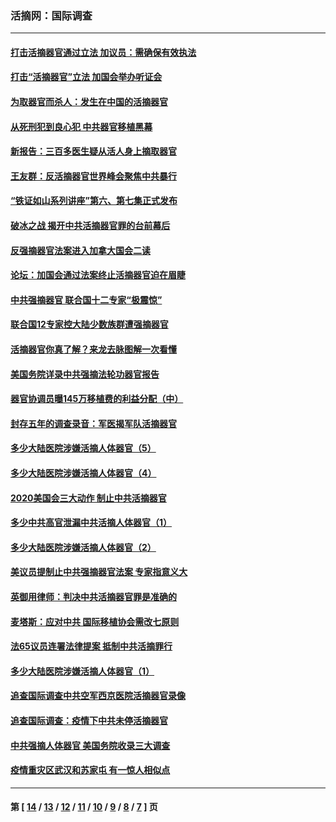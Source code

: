 ### 活摘网：国际调查
---
#### [打击活摘器官通过立法 加议员：需确保有效执法](../../pages/nf5947/n13886356.md?01150430) 
#### [打击“活摘器官”立法 加国会举办听证会](../../pages/nf5947/n13869362.md?01150430) 
#### [为取器官而杀人：发生在中国的活摘器官](../../pages/nf5947/n13794731.md?01150430) 
#### [从死刑犯到良心犯 中共器官移植黑幕](../../pages/nf5947/n13764669.md?01150430) 
#### [新报告：三百多医生疑从活人身上摘取器官](../../pages/nf5947/n13703044.md?01150430) 
#### [王友群：反活摘器官世界峰会聚焦中共暴行](../../pages/nf5947/n13250738.md?01150430) 
#### [“铁证如山系列讲座”第六、第七集正式发布](../../pages/nf5947/n13106287.md?01150430) 
#### [破冰之战 揭开中共活摘器官罪的台前幕后](../../pages/nf5947/n13082457.md?01150430) 
#### [反强摘器官法案进入加拿大国会二读](../../pages/nf5947/n13033450.md?01150430) 
#### [论坛：加国会通过法案终止活摘器官迫在眉睫](../../pages/nf5947/n13029839.md?01150430) 
#### [中共强摘器官 联合国十二专家“极震惊”](../../pages/nf5947/n13024313.md?01150430) 
#### [联合国12专家控大陆少数族群遭强摘器官](../../pages/nf5947/n13023877.md?01150430) 
#### [活摘器官你真了解？来龙去脉图解一次看懂](../../pages/nf5947/n13013820.md?01150430) 
#### [美国务院详录中共强摘法轮功器官报告](../../pages/nf5947/n12944519.md?01150430) 
#### [器官协调员曝145万移植费的利益分配（中）](../../pages/nf5947/n12894547.md?01150430) 
#### [封存五年的调查录音：军医揭军队活摘器官](../../pages/nf5947/n12798692.md?01150430) 
#### [多少大陆医院涉嫌活摘人体器官（5）](../../pages/nf5947/n12768383.md?01150430) 
#### [多少大陆医院涉嫌活摘人体器官（4）](../../pages/nf5947/n12664434.md?01150430) 
#### [2020美国会三大动作 制止中共活摘器官](../../pages/nf5947/n12682004.md?01150430) 
#### [多少中共高官泄漏中共活摘人体器官（1）](../../pages/nf5947/n12671234.md?01150430) 
#### [多少大陆医院涉嫌活摘人体器官（2）](../../pages/nf5947/n12655589.md?01150430) 
#### [美议员提制止中共强摘器官法案 专家指意义大](../../pages/nf5947/n12630561.md?01150430) 
#### [英御用律师：判决中共活摘器官罪是准确的](../../pages/nf5947/n12580740.md?01150430) 
#### [麦塔斯：应对中共 国际移植协会需改七原则](../../pages/nf5947/n12514711.md?01150430) 
#### [法65议员连署法律提案 抵制中共活摘罪行](../../pages/nf5947/n12437047.md?01150430) 
#### [多少大陆医院涉嫌活摘人体器官（1）](../../pages/nf5947/n12414284.md?01150430) 
#### [追查国际调查中共空军西京医院活摘器官录像](../../pages/nf5947/n12348837.md?01150430) 
#### [追查国际调查：疫情下中共未停活摘器官](../../pages/nf5947/n12273415.md?01150430) 
#### [中共强摘人体器官 美国务院收录三大调查](../../pages/nf5947/n12181488.md?01150430) 
#### [疫情重灾区武汉和苏家屯 有一惊人相似点](../../pages/nf5947/n12150824.md?01150430) 

---
#### 第 [ [14](./14.md?01150430) / [13](./13.md?01150430) / [12](./12.md?01150430) / [11](./11.md?01150430) / [10](./10.md?01150430) / [9](./9.md?01150430) / [8](./8.md?01150430) / [7](./7.md?01150430) ] 页
